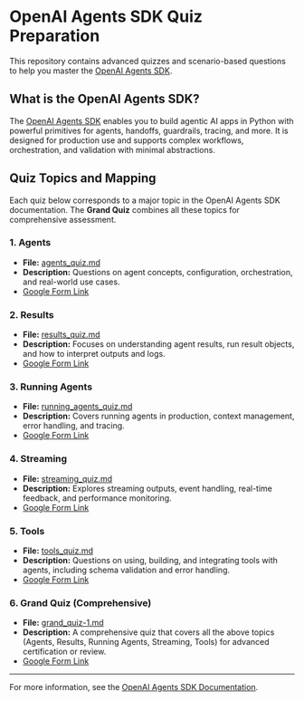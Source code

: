 # OpenAI Agents SDK Quiz Preparation

This repository contains advanced quizzes and scenario-based questions to help you master the [OpenAI Agents SDK](https://openai.github.io/openai-agents-python/).

## What is the OpenAI Agents SDK?

The [OpenAI Agents SDK](https://openai.github.io/openai-agents-python/) enables you to build agentic AI apps in Python with powerful primitives for agents, handoffs, guardrails, tracing, and more. It is designed for production use and supports complex workflows, orchestration, and validation with minimal abstractions.

## Quiz Topics and Mapping

Each quiz below corresponds to a major topic in the OpenAI Agents SDK documentation. The **Grand Quiz** combines all these topics for comprehensive assessment.

### 1. Agents

- **File:** [agents_quiz.md](./agents_quiz.md)
- **Description:** Questions on agent concepts, configuration, orchestration, and real-world use cases.
- [Google Form Link]()

### 2. Results

- **File:** [results_quiz.md](./results_quiz.md)
- **Description:** Focuses on understanding agent results, run result objects, and how to interpret outputs and logs.
- [Google Form Link]()

### 3. Running Agents

- **File:** [running_agents_quiz.md](./running_agents_quiz.md)
- **Description:** Covers running agents in production, context management, error handling, and tracing.
- [Google Form Link]()

### 4. Streaming

- **File:** [streaming_quiz.md](./streaming_quiz.md)
- **Description:** Explores streaming outputs, event handling, real-time feedback, and performance monitoring.
- [Google Form Link]()

### 5. Tools

- **File:** [tools_quiz.md](./tools_quiz.md)
- **Description:** Questions on using, building, and integrating tools with agents, including schema validation and error handling.
- [Google Form Link]()

### 6. Grand Quiz (Comprehensive)

- **File:** [grand_quiz-1.md](./grand_quiz-1.md)
- **Description:** A comprehensive quiz that covers all the above topics (Agents, Results, Running Agents, Streaming, Tools) for advanced certification or review.
- [Google Form Link]()

---

For more information, see the [OpenAI Agents SDK Documentation](https://openai.github.io/openai-agents-python/).
